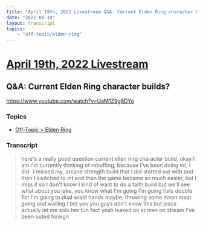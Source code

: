 ```yaml
---
title: "April 19th, 2022 Livestream Q&A: Current Elden Ring character builds?"
date: "2022-04-19"
layout: transcript
topics:
    - "off-topic/elden-ring"
---
```

# [April 19th, 2022 Livestream](../2022-04-19.md)
## Q&A: Current Elden Ring character builds?
https://www.youtube.com/watch?v=UaM1Z9g8DYo

### Topics
* [Off-Topic > Elden Ring](../topics/off-topic/elden-ring.md)

### Transcript

> here's a really good question current ellen ring character build, okay I am I'm currently thinking of rebuffing, because I've been doing int, I did- I missed my, arcane strength build that I did started out with and then I switched to int and then the game became so much easier, but I miss it so I don't know I kind of want to do a faith build but we'll see what about you jake, you know what I'm going I'm going fists double fist I'm going to dual wield hands maybe, throwing some mean meat going and wailing I bet you you guys don't know this but jesus actually let me solo her fun fact yeah leaked on screen on stream I've been outed foreign
